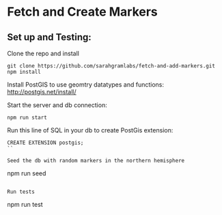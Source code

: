 # Fetch and Create Markers

## Set up and Testing:

Clone the repo and install 
```
git clone https://github.com/sarahgramlabs/fetch-and-add-markers.git
npm install
```

Install PostGIS to use geomtry datatypes and functions: http://postgis.net/install/

Start the server and db connection:
```
npm run start
```
Run this line of SQL in your db to create PostGis extension:
```
CREATE EXTENSION postgis;
``

Seed the db with random markers in the northern hemisphere
```
npm run seed
```

Run tests
```
npm run test
```
